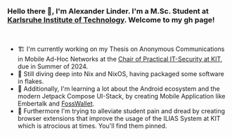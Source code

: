 
### Hello there 👋, I'm Alexander Linder. I'm a M.Sc. Student at [Karlsruhe Institute of Technology](https://kit.edu). Welcome to my gh page!

<br>

- 🏗️ I'm currently working on my Thesis on Anonymous Communications in Mobile Ad-Hoc Networks at the [Chair of Practical IT-Security at KIT](https://ps.kastel.kit.edu), due in Summer of 2024.
- 🤿 Still diving deep into Nix and NixOS, having packaged some software in flakes.
- 🌱 Additionally, I'm learning a lot about the Android ecosystem and the modern Jetpack Compose UI-Stack, by creating Mobile Application like Embertalk and [FossWallet](https://github.com/SeineEloquenz/fosswallet).
- 👯 Furthermore I'm trying to alleviate student pain and dread by creating browser extensions that improve the usage of the ILIAS System at KIT which is atrocious at times. You'll find them pinned.

<!--
**SeineEloquenz/SeineEloquenz** is a ✨ _special_ ✨ repository because its `README.md` (this file) appears on your GitHub profile.

Here are some ideas to get you started:

- 🔭 I’m currently working on ...
- 🌱 I’m currently learning ...
- 👯 I’m looking to collaborate on ...
- 🤔 I’m looking for help with ...
- 💬 Ask me about ...
- 📫 How to reach me: ...
- 😄 Pronouns: ...
-->
